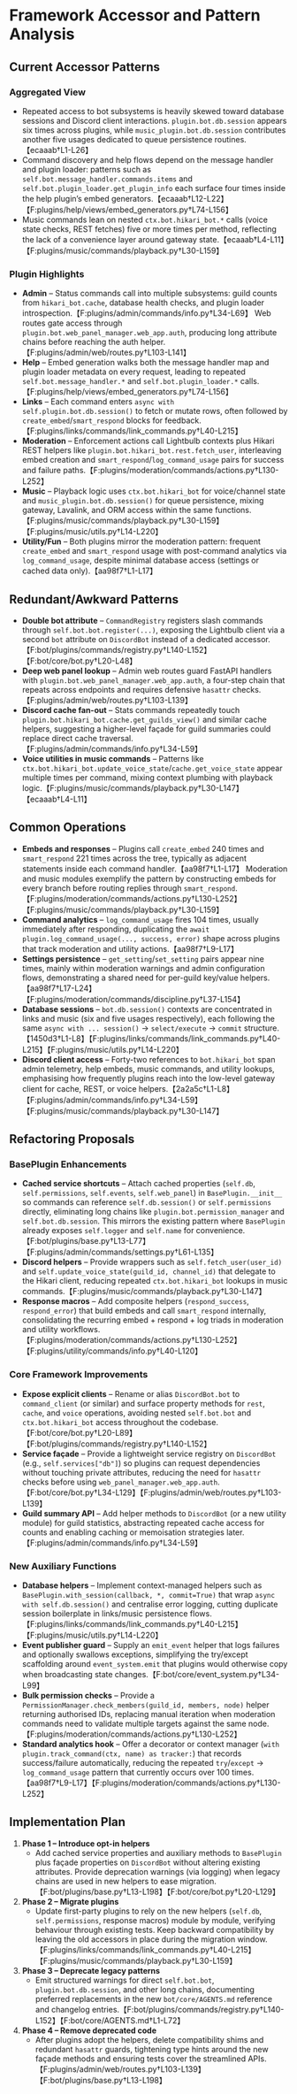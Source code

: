 # Framework Accessor and Pattern Analysis

## Current Accessor Patterns
### Aggregated View
- Repeated access to bot subsystems is heavily skewed toward database sessions and Discord client interactions. `plugin.bot.db.session` appears six times across plugins, while `music_plugin.bot.db.session` contributes another five usages dedicated to queue persistence routines.【ecaaab†L1-L26】
- Command discovery and help flows depend on the message handler and plugin loader: patterns such as `self.bot.message_handler.commands.items` and `self.bot.plugin_loader.get_plugin_info` each surface four times inside the help plugin’s embed generators.【ecaaab†L12-L22】【F:plugins/help/views/embed_generators.py†L74-L156】
- Music commands lean on nested `ctx.bot.hikari_bot.*` calls (voice state checks, REST fetches) five or more times per method, reflecting the lack of a convenience layer around gateway state.【ecaaab†L4-L11】【F:plugins/music/commands/playback.py†L30-L159】

### Plugin Highlights
- **Admin** – Status commands call into multiple subsystems: guild counts from `hikari_bot.cache`, database health checks, and plugin loader introspection.【F:plugins/admin/commands/info.py†L34-L69】 Web routes gate access through `plugin.bot.web_panel_manager.web_app.auth`, producing long attribute chains before reaching the auth helper.【F:plugins/admin/web/routes.py†L103-L141】
- **Help** – Embed generation walks both the message handler map and plugin loader metadata on every request, leading to repeated `self.bot.message_handler.*` and `self.bot.plugin_loader.*` calls.【F:plugins/help/views/embed_generators.py†L74-L156】
- **Links** – Each command enters `async with self.plugin.bot.db.session()` to fetch or mutate rows, often followed by `create_embed`/`smart_respond` blocks for feedback.【F:plugins/links/commands/link_commands.py†L40-L215】
- **Moderation** – Enforcement actions call Lightbulb contexts plus Hikari REST helpers like `plugin.bot.hikari_bot.rest.fetch_user`, interleaving embed creation and `smart_respond`/`log_command_usage` pairs for success and failure paths.【F:plugins/moderation/commands/actions.py†L130-L252】
- **Music** – Playback logic uses `ctx.bot.hikari_bot` for voice/channel state and `music_plugin.bot.db.session()` for queue persistence, mixing gateway, Lavalink, and ORM access within the same functions.【F:plugins/music/commands/playback.py†L30-L159】【F:plugins/music/utils.py†L14-L220】
- **Utility/Fun** – Both plugins mirror the moderation pattern: frequent `create_embed` and `smart_respond` usage with post-command analytics via `log_command_usage`, despite minimal database access (settings or cached data only).【aa98f7†L1-L17】

## Redundant/Awkward Patterns
- **Double bot attribute** – `CommandRegistry` registers slash commands through `self.bot.bot.register(...)`, exposing the Lightbulb client via a second `bot` attribute on `DiscordBot` instead of a dedicated accessor.【F:bot/plugins/commands/registry.py†L140-L152】【F:bot/core/bot.py†L20-L48】
- **Deep web panel lookup** – Admin web routes guard FastAPI handlers with `plugin.bot.web_panel_manager.web_app.auth`, a four-step chain that repeats across endpoints and requires defensive `hasattr` checks.【F:plugins/admin/web/routes.py†L103-L139】
- **Discord cache fan-out** – Stats commands repeatedly touch `plugin.bot.hikari_bot.cache.get_guilds_view()` and similar cache helpers, suggesting a higher-level façade for guild summaries could replace direct cache traversal.【F:plugins/admin/commands/info.py†L34-L59】
- **Voice utilities in music commands** – Patterns like `ctx.bot.hikari_bot.update_voice_state`/`cache.get_voice_state` appear multiple times per command, mixing context plumbing with playback logic.【F:plugins/music/commands/playback.py†L30-L147】【ecaaab†L4-L11】

## Common Operations
- **Embeds and responses** – Plugins call `create_embed` 240 times and `smart_respond` 221 times across the tree, typically as adjacent statements inside each command handler.【aa98f7†L1-L17】 Moderation and music modules exemplify the pattern by constructing embeds for every branch before routing replies through `smart_respond`.【F:plugins/moderation/commands/actions.py†L130-L252】【F:plugins/music/commands/playback.py†L30-L159】
- **Command analytics** – `log_command_usage` fires 104 times, usually immediately after responding, duplicating the `await plugin.log_command_usage(..., success, error)` shape across plugins that track moderation and utility actions.【aa98f7†L9-L17】
- **Settings persistence** – `get_setting`/`set_setting` pairs appear nine times, mainly within moderation warnings and admin configuration flows, demonstrating a shared need for per-guild key/value helpers.【aa98f7†L17-L24】【F:plugins/moderation/commands/discipline.py†L37-L154】
- **Database sessions** – `bot.db.session()` contexts are concentrated in links and music (six and five usages respectively), each following the same `async with ... session()` → `select/execute` → `commit` structure.【1450d3†L1-L8】【F:plugins/links/commands/link_commands.py†L40-L215】【F:plugins/music/utils.py†L14-L220】
- **Discord client access** – Forty-two references to `bot.hikari_bot` span admin telemetry, help embeds, music commands, and utility lookups, emphasising how frequently plugins reach into the low-level gateway client for cache, REST, or voice helpers.【2a2a5c†L1-L8】【F:plugins/admin/commands/info.py†L34-L59】【F:plugins/music/commands/playback.py†L30-L147】

## Refactoring Proposals
### BasePlugin Enhancements
- **Cached service shortcuts** – Attach cached properties (`self.db`, `self.permissions`, `self.events`, `self.web_panel`) in `BasePlugin.__init__` so commands can reference `self.db.session()` or `self.permissions` directly, eliminating long chains like `plugin.bot.permission_manager` and `self.bot.db.session`. This mirrors the existing pattern where `BasePlugin` already exposes `self.logger` and `self.name` for convenience.【F:bot/plugins/base.py†L13-L77】【F:plugins/admin/commands/settings.py†L61-L135】
- **Discord helpers** – Provide wrappers such as `self.fetch_user(user_id)` and `self.update_voice_state(guild_id, channel_id)` that delegate to the Hikari client, reducing repeated `ctx.bot.hikari_bot` lookups in music commands.【F:plugins/music/commands/playback.py†L30-L147】
- **Response macros** – Add composite helpers (`respond_success`, `respond_error`) that build embeds and call `smart_respond` internally, consolidating the recurring embed + respond + log triads in moderation and utility workflows.【F:plugins/moderation/commands/actions.py†L130-L252】【F:plugins/utility/commands/info.py†L40-L120】

### Core Framework Improvements
- **Expose explicit clients** – Rename or alias `DiscordBot.bot` to `command_client` (or similar) and surface property methods for `rest`, `cache`, and `voice` operations, avoiding nested `self.bot.bot` and `ctx.bot.hikari_bot` access throughout the codebase.【F:bot/core/bot.py†L20-L89】【F:bot/plugins/commands/registry.py†L140-L152】
- **Service façade** – Provide a lightweight service registry on `DiscordBot` (e.g., `self.services["db"]`) so plugins can request dependencies without touching private attributes, reducing the need for `hasattr` checks before using `web_panel_manager.web_app.auth`.【F:bot/core/bot.py†L34-L129】【F:plugins/admin/web/routes.py†L103-L139】
- **Guild summary API** – Add helper methods to `DiscordBot` (or a new utility module) for guild statistics, abstracting repeated cache access for counts and enabling caching or memoisation strategies later.【F:plugins/admin/commands/info.py†L34-L59】

### New Auxiliary Functions
- **Database helpers** – Implement context-managed helpers such as `BasePlugin.with_session(callback, *, commit=True)` that wrap `async with self.db.session()` and centralise error logging, cutting duplicate session boilerplate in links/music persistence flows.【F:plugins/links/commands/link_commands.py†L40-L215】【F:plugins/music/utils.py†L14-L220】
- **Event publisher guard** – Supply an `emit_event` helper that logs failures and optionally swallows exceptions, simplifying the try/except scaffolding around `event_system.emit` that plugins would otherwise copy when broadcasting state changes.【F:bot/core/event_system.py†L34-L99】
- **Bulk permission checks** – Provide a `PermissionManager.check_members(guild_id, members, node)` helper returning authorised IDs, replacing manual iteration when moderation commands need to validate multiple targets against the same node.【F:plugins/moderation/commands/actions.py†L130-L252】
- **Standard analytics hook** – Offer a decorator or context manager (`with plugin.track_command(ctx, name) as tracker:`) that records success/failure automatically, reducing the repeated `try`/`except` → `log_command_usage` pattern that currently occurs over 100 times.【aa98f7†L9-L17】【F:plugins/moderation/commands/actions.py†L130-L252】

## Implementation Plan
1. **Phase 1 – Introduce opt-in helpers**
   - Add cached service properties and auxiliary methods to `BasePlugin` plus façade properties on `DiscordBot` without altering existing attributes. Provide deprecation warnings (via logging) when legacy chains are used in new helpers to ease migration.【F:bot/plugins/base.py†L13-L198】【F:bot/core/bot.py†L20-L129】
2. **Phase 2 – Migrate plugins**
   - Update first-party plugins to rely on the new helpers (`self.db`, `self.permissions`, response macros) module by module, verifying behaviour through existing tests. Keep backward compatibility by leaving the old accessors in place during the migration window.【F:plugins/links/commands/link_commands.py†L40-L215】【F:plugins/music/commands/playback.py†L30-L159】
3. **Phase 3 – Deprecate legacy patterns**
   - Emit structured warnings for direct `self.bot.bot`, `plugin.bot.db.session`, and other long chains, documenting preferred replacements in the new `bot/core/AGENTS.md` reference and changelog entries.【F:bot/plugins/commands/registry.py†L140-L152】【F:bot/core/AGENTS.md†L1-L72】
4. **Phase 4 – Remove deprecated code**
   - After plugins adopt the helpers, delete compatibility shims and redundant `hasattr` guards, tightening type hints around the new façade methods and ensuring tests cover the streamlined APIs.【F:plugins/admin/web/routes.py†L103-L139】【F:bot/plugins/base.py†L13-L198】
